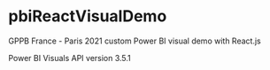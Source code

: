# pbiReactVisualDemo

GPPB France - Paris 2021 custom Power BI visual demo with React.js

Power BI Visuals API version 3.5.1
